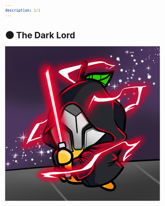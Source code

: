 ```yaml
---
description: 1/1
---
```


# 🌑 The Dark Lord

![](<../../../../.gitbook/assets/image (6) (1) (1) (1) (1) (1).png>)
